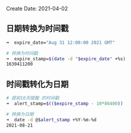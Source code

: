 Create Date: 2021-04-02

## 日期转换为时间戳

``` zsh
➜  expire_date="Aug 31 12:00:00 2021 GMT"

# 转换为时间戳
➜  expire_stamp=$(date -d "$expire_date" +%s)
1630411200
```

## 时间戳转化为日期

``` zsh
# 提前10天提醒 的时间戳
➜  alert_stamp=$(($expire_stamp - 10*86400))

# 转换为日期
➜  date -d @$alert_stamp +%Y-%m-%d
2021-08-21
```
